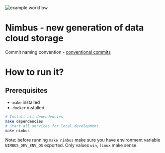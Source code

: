 ![example workflow](https://github.com/byte-crafters/nimbus/actions/workflows/github-actions-demo.yml/badge.svg)
# Nimbus - new generation of data cloud storage  
Commit naming convention - [conventional commits](https://www.conventionalcommits.org/en/v1.0.0/#specification)
# How to run it?
## Prerequisites
- `make` installed
- `docker` installed
```bash
# Install all dependencies
make dependencies
# Start all services for local development
make nimbus
```
Note: before running `make nimbus` make sure you have environment variable `NIMBUS_DEV_ENV_OS` exported. Only values `win`, `linux` make sense.